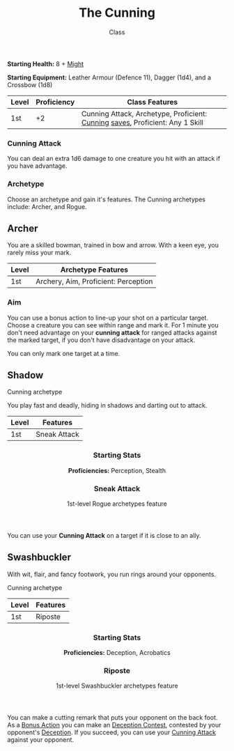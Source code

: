 <header>

# The Cunning

<p class="subheading">Class</p>

</header>

**Starting Health:** 8 + [Might](pages/characters/attributes.md?id=might)

**Starting Equipment:** Leather Armour (Defence 11), Dagger (1d4), and a Crossbow (1d8)

| Level | Proficiency | Class Features  |
| ----  | ----------- |- |
| 1st   | +2          | Cunning Attack, Archetype, Proficient: [Cunning](pages/characters/attributes.md?id=cunning) [saves](pages/rules/rolling.md?id=saves), Proficient: Any 1 Skill |

### Cunning Attack

You can deal an extra 1d6 damage to one creature you hit with an attack if you have advantage.

### Archetype

Choose an archetype and gain it's features. The Cunning archetypes include: Archer, and Rogue.

## Archer

You are a skilled bowman, trained in bow and arrow. With a keen eye, you rarely miss your mark.

| Level | Archetype Features |
| ----  | ------------------ |
| 1st   | Archery, Aim, Proficient: Perception            |

### Aim

You can use a bonus action to line-up your shot on a particular target. Choose a creature you can see within range and mark it. For 1 minute you don't need advantage on your **cunning attack** for ranged attacks against the marked target, if you don't have disadvantage on your attack.

You can only mark one target at a time.

## Shadow

<p class="subheading">Cunning archetype</p>

</header>

You play fast and deadly, hiding in shadows and darting out to attack.

| Level | Features |
| ----  | - |
| 1st   | Sneak Attack |

<header>

### Starting Stats

**Proficiencies:** Perception, Stealth

### Sneak Attack

<p class="subheading">1st-level Rogue archetypes feature</p>

</header>

You can use your **Cunning Attack** on a target if it is close to an ally.

## Swashbuckler

With wit, flair, and fancy footwork, you run rings around your opponents.

<p class="subheading">Cunning archetype</p>

</header>

| Level | Features |
| ----  | - |
| 1st   | Riposte |

<header>

### Starting Stats

**Proficiencies:** Deception, Acrobatics

### Riposte

<p class="subheading">1st-level Swashbuckler archetypes feature</p>

</header>

You can make a cutting remark that puts your opponent on the back foot. As a [Bonus Action](pages/combat/bonus-actions.md) you can make an [Deception Contest](pages/rules/rolling.md#contests), contested by your opponent's [Deception](pages/characters/skills.md?id=deception). If you succeed, you can use your [Cunning Attack](#cunning-attack) against your opponent.
